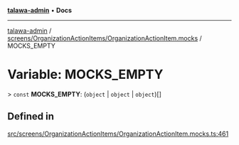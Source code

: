 [**talawa-admin**](../../../../README.md) • **Docs**

***

[talawa-admin](../../../../modules.md) / [screens/OrganizationActionItems/OrganizationActionItem.mocks](../README.md) / MOCKS\_EMPTY

# Variable: MOCKS\_EMPTY

\> `const` **MOCKS\_EMPTY**: (`object` \| `object` \| `object`)[]

## Defined in

[src/screens/OrganizationActionItems/OrganizationActionItem.mocks.ts:461](https://github.com/PalisadoesFoundation/talawa-admin/blob/6393648179f5fe59037f42564a6a7bc1ca4e7f9d/src/screens/OrganizationActionItems/OrganizationActionItem.mocks.ts#L461)
